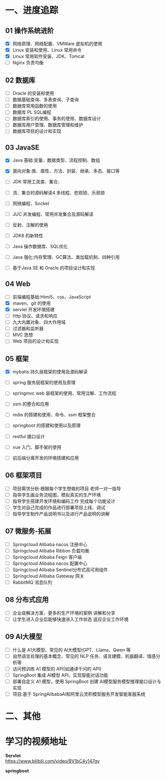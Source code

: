 # 一、进度追踪
## 01 操作系统进阶
- [X] 网络原理、网络配置、VMWare 虚拟机的使用
- [X] Linux 安装和使用、Linux 常用命令
- [X] Linux 常用软件安装、JDK、Tomcat
- [ ] Nginx 负责均衡

## 02 数据库
- [ ] Oracle 的安装和使用
- [ ] 数据基础查询、多表查询、子查询
- [ ] 数据库常用函数的使用
- [ ] 数据库 PL SQL编程
- [ ] 数据库索引的使用、事务的使用、数据库设计
- [ ] 数据库用户管理、数据库管理和维护
- [ ] 数据库项目的设计和实现
## 03 JavaSE
- [x] Java 基础:变量、数据类型、流程控制、数组
- [x] 面向对象:类、属性、方法、封装、继承、多态、接口等
- [ ] JDK 常用工具类、集合、
- [ ] 流、集合的源码解读4.多线程、悲观锁、乐观锁
- [ ] 网络编程、Socket
- [ ] JUC 并发编程、常用并发集合及源码解读
- [ ] 反射、注解的使用
- [ ] JDK8 的新特性
- [ ] Java 操作数据库、SQL优化
- [ ] Java 强化:内存管理、GC算法、类加载机制、四种引用
- [ ] 基于Java SE 和 Oracle 的项目设计和实现


## 04 Web

- [ ] 前端编程基础:Html5、css、JavaScript
- [x] maven、git 的使用
- [X] servlet 开发环境搭建
- [ ] http 协议、请求和响应
- [ ] 九大内置对象、四大作用域
- [ ] 过滤器和监听器
- [ ] MVC 思想
- [ ] Web 项目的设计和实现

## 05 框架
- [X] mybatis 持久层框架的使用及源码解读
- [ ] spring 服务层框架的使用及原理
- [ ] springmvc web 层框架的使用、常用注解、工作流程
- [ ] ssm 的整合和应用
- [ ] redis 的搭建和使用、命令、ssm 框架整合
- [ ] springboot 的搭建和使用以及原理
- [ ] restful 接口设计
- [ ] vue 入门、脚手架的使用
- [ ] 前后端分离开发的环境搭建和应用


## 06 框架项目
- [ ] 项目需求分析:根据每个学生想做的项目
老师一对一指导
- [ ] 指导学生画业务流程图，模拟真实的生产环境
- [ ] 指导学生搭建开发环境和编码工作
完成每个功能设计
- [ ] 学生对自己完成的作品进行部署项目上线、调试
- [ ] 指导学生制作产品说明书以及进行产品说明的讲解

## 07 微服务-拓展
- [ ] Springcloud Alibaba nacos 注册中心
- [ ] Springcloud Alibaba Ribbon 负载均衡
- [ ] Springcloud Alibaba Feign 客户端
- [ ] Springcloud Alibaba nacos 配置中心
- [ ] Springcloud Alibaba Sentinel分布式高可用组件
- [ ] Springcloud Alibaba Gateway 网关
- [ ] RabbitMQ 消息队列

## 08 分布式应用
- [ ] 企业级解决方案、更多的生产环境的案例
讲解和分享 
- [ ] 让学生进入企业后能够快速进入工作状态 
适应企业工作环境

## 09 AI大模型
- [ ] 什么是 A1大模型、常见的 Al大模型(GPT、Llama、Qwen 等
- [ ] 自然语言处理的基本概念、常见的 NLP 任务、语言建模、机器翻译、情感分析等
- [ ] 访问预训练 A1 模型的 API(如通译千问的 API)
- [ ] SpringBoot 集成 AI模型 API，实现智能对话功能
- [ ] 部署自定义 A1 模型，使用 SpringBoot 创建 AI模型服务模型推理接口设计与实现
- [ ] 项目:基于 SpringAlibabaAl和阿里云灵积模型服务开发智能客服系统

# 二、其他
# 学习的视频地址
**Servlet** \
https://www.bilibili.com/video/BV1bC4y147gv

**springboot**
